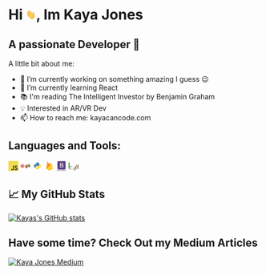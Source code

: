 # Hi <img src="wave.gif" width="20" height="20">, Im Kaya Jones

## A passionate Developer 🚀

A little bit about me:

- 🔭 I’m currently working on something amazing I guess 😉
- 🌱 I’m currently learning React
- 📚 I'm reading The Intelligent Investor by Benjamin Graham
- 💡 Interested in AR/VR Dev
- 📫 How to reach me: kayacancode.com

## Languages and Tools:

<img src="javascript.png" width="20" height="20">
<img src="git.png" width="20" height="20">
<img src="python.png" width="20" height="20">
<img src="firebase.png" width="20" height="20">
<img src="bootstrap.svg" width="20" height="20">
<img src="mongodb.svg" width="20" height="20">

## 📈 My GitHub Stats

[![Kayas's GitHub stats](https://github-readme-stats.vercel.app/api?username=kayacancode&show_icons=true&theme=radical)](https://github.com/kayacancode/github-readme-stats)

## Have some time? Check Out my Medium Articles

[![Kaya  Jones Medium](https://github-readme-medium.vercel.app/?username=kayacancode)](https://medium.com/@kayacancode)
